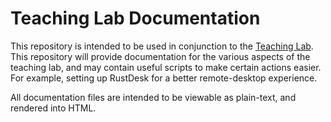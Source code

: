 # Teaching Lab Documentation

This repository is intended to be used in conjunction to the [Teaching Lab](https://github.com/stew3254/teaching-lab). This repository
will provide documentation for the various aspects of the teaching lab, and may contain useful scripts to make certain actions easier. For example, setting up RustDesk for a better remote-desktop experience.

All documentation files are intended to be viewable as plain-text, and rendered into HTML.
